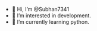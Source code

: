 - 👋 Hi, I’m @Subhan7341
- 👀 I’m interested in development. 
- 🌱 I’m currently learning python. 

<!---
Subhan7341/Subhan7341 is a ✨ special ✨ repository because its `README.md` (this file) appears on your GitHub profile.
You can click the Preview link to take a look at your changes.
--->
